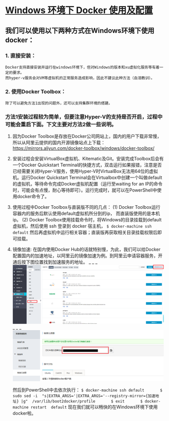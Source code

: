 

#  	[Windows 环境下 Docker 使用及配置](https://www.cnblogs.com/moashen/p/8067612.html)



## 我们可以使用以下两种方式在Windows环境下使用docker：

### 1. 直接安装：

```
Docker支持直接安装并运行在windows环境下，但对Windows的版本和xu虚拟化服务等有着一定的要求。
而hyper-v服务会对VM等虚拟机的正常服务造成影响，因此不建议此种方法（血泪教训）。
```

### 2. 使用Docker Toolbox：

```
除了可以避免方法1出现的问题外，还可以支持集群环境的搭建。
```

### 方法1安装过程较为简单，但要注意Hyper-V的支持是否开启，过程中可能会重启下面。下文主要对方法2做一些说明。

1. 因为Docker Toolbox是存放在Docker公司网站上，国内的用户下载非常慢，所以从阿里云提供的国内开源镜像站点上下载：
    <https://mirrors.aliyun.com/docker-toolbox/windows/docker-toolbox/>

2. 安装过程会安装VirtualBox虚拟机、Kitematic及Git。安装完成Toolbox后会有一个Docker Quickstart   Terminal的快捷方式，双击运行如果报错，注意是否已经需要关闭Hyper-V服务，使用Hyper-V时VirtualBox无法用64位的虚拟机。运行Docker  Quickstart  Terminal会在Virtualbox中创建一个叫做default的虚拟机，等待命令完成Docker虚拟机配置（运行至waiting for  an IP的命令时，可能会有点慢，耐心等待即可）。运行完成时，就可以在PowerShell中使用docker命令了。

3. 使用过程中Docker Toolbox与直装版不同的几点： (1) Docker Toolbox运行容器内的服务后默认使用default虚拟机所分到的ip， 而直装版使用的是本机ip。 (2) Docker Toolbox使用挂载命令时，将Windows的目录挂载到default虚拟机，然后使用 ssh 登录到 docker 宿主机，
    `$ docker-machine ssh default`
    然后再虚拟机中运行相关容器；直装版再获取相关目录挂载权限后即可挂载。

4. 镜像加速:
    在国内使用Docker Hub的话就特别慢，为此，我们可以给Docker配置国内的加速地址，以阿里云的镜像加速为例。到阿里云申请容器服务，开通后按下图位置找到加速服务的地址。
    _ _ _  *![img](assets/1302779-20171226172419338-1175773695.png)*  _ _ _
    ![img](assets/1302779-20171226172428635-662850446.png)

   然后到PowerShell中去依次执行：
    `$ docker-machine ssh default       $ sudo sed -i  "s|EXTRA_ARGS='|EXTRA_ARGS='--registry-mirror={加速地址} |g"  /var/lib/boot2docker/profile       $ exit       $ docker-machine restart  default`
    现在我们就可以畅快的在Windows环境下使用docker啦。
